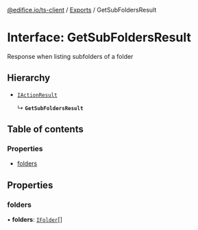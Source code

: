 [@edifice.io/ts-client](../README.md) / [Exports](../modules.md) / GetSubFoldersResult

# Interface: GetSubFoldersResult

Response when listing subfolders of a folder

## Hierarchy

- [`IActionResult`](IActionResult.md)

  ↳ **`GetSubFoldersResult`**

## Table of contents

### Properties

- [folders](GetSubFoldersResult.md#folders)

## Properties

### folders

• **folders**: [`IFolder`](IFolder.md)[]
